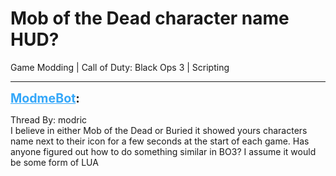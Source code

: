 # Mob of the Dead character name HUD?
Game Modding | Call of Duty: Black Ops 3 | Scripting

---
<strong style="font-size: 1.4em;"><span style="text-decoration: underline;text-decoration-color: #34a7f9;"><span style="color:#34a7f9;">ModmeBot</span></span>:</strong>

<p>Thread By: modric<br />I believe in either Mob of the Dead or Buried it showed yours characters name next to their icon for a few seconds at the start of each game. Has anyone figured out how to do something similar in BO3? I assume it would be some form of LUA</p>
